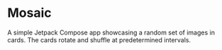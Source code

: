 # Mosaic
A simple Jetpack Compose app showcasing a random set of images in cards. The cards rotate and shuffle at predetermined intervals.
